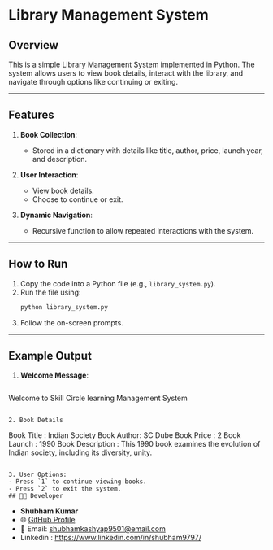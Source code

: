 # Library Management System

## Overview
This is a simple Library Management System implemented in Python. The system allows users to view book details, interact with the library, and navigate through options like continuing or exiting.

---

## Features
1. **Book Collection**:
   - Stored in a dictionary with details like title, author, price, launch year, and description.

2. **User Interaction**:
   - View book details.
   - Choose to continue or exit.

3. **Dynamic Navigation**:
   - Recursive function to allow repeated interactions with the system.

---

## How to Run
1. Copy the code into a Python file (e.g., `library_system.py`).
2. Run the file using:
   ```bash
   python library_system.py
   ```
3. Follow the on-screen prompts.

---

## Example Output
1. **Welcome Message**:
   ```
Welcome to Skill Circle learning Management System
   ```

2. Book Details
   ```
Book Title : Indian Society
Book Author: SC Dube
Book Price : 2
Book Launch : 1990
Book Description : This 1990 book examines the evolution of Indian society, including its diversity, unity.
   ```

3. User Options:
   - Press `1` to continue viewing books.
   - Press `2` to exit the system.
   ## 👨‍💻 Developer
```
- **Shubham Kumar**  
- 🌐 [GitHub Profile](https://github.com/ShubhamKumar0786)  
- 📧 Email: shubhamkashyap9501@email.com  
- Linkedin : https://www.linkedin.com/in/shubham9797/






